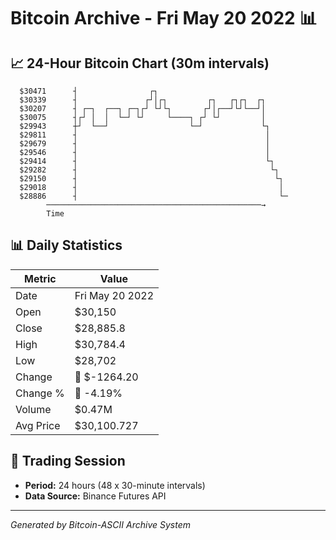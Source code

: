 # Bitcoin Archive - Fri May 20 2022 📊

## 📈 24-Hour Bitcoin Chart (30m intervals)

```
  $30471      ┤                ┌┐                              
  $30339      ┤               ┌┘│┌┐         ┌┐   ┌┐┌┐  ┌┐      
  $30207      ┤ ┌─┐  ┌──┐ ┌─┐┌┘ └┘└┐       ┌┘│┌──┘└┘└──┘│      
  $30075      ┤┌┘ │  │  └─┘ └┘     └────┐ ┌┘ └┘         │      
  $29943      ┼┘  └──┘                  └─┘             └┐     
  $29811      ┤                                          │     
  $29679      ┤                                          │     
  $29546      ┤                                          │     
  $29414      ┤                                          └┐    
  $29282      ┤                                           └┐   
  $29150      ┤                                            └┐  
  $29018      ┤                                             │  
  $28886      ┤                                             └─ 
        ────────────────────────────────────────────────→
        Time
```

## 📊 Daily Statistics

| Metric | Value |
|--------|-------|
| Date | Fri May 20 2022 |
| Open | $30,150 |
| Close | $28,885.8 |
| High | $30,784.4 |
| Low | $28,702 |
| Change | 🔴 $-1264.20 |
| Change % | 🔴 -4.19% |
| Volume | $0.47M |
| Avg Price | $30,100.727 |

## 📅 Trading Session

- **Period:** 24 hours (48 x 30-minute intervals)
- **Data Source:** Binance Futures API

---
*Generated by Bitcoin-ASCII Archive System*
